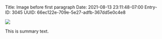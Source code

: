 Title: Image before first paragraph
Date: 2021-08-13 23:11:48-07:00
Entry-ID: 3045
UUID: 66ec122e-709e-5e27-adfb-367dd5e0c4e8

![](/images/rawr.jpg)

This is summary text.
